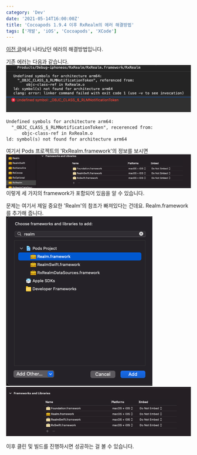 ```yaml
---
category: 'Dev'
date: '2021-05-14T16:00:00Z'
title: 'Cocoapods 1.9.4 이후 RxRealm의 에러 해결방법'
tags: ['개발', 'iOS', 'Cocoapods', 'XCode']
---
```


[이전 글](/dev/ios/2020/10/03/Cocoapods%201.9.4%EC%97%90%20%ED%98%84%EC%9E%AC%20%EB%B2%84%EA%B7%B8%EA%B0%80%20%EC%9E%88%EC%8A%B5%EB%8B%88%EB%8B%A4/)에서 나타났던 에러의 해결방법입니다.  


기존 에러는 다음과 같습니다.  
![증상 스크린샷](images/screenshot1.png)

```
Undefined symbols for architecture arm64:
  "_OBJC_CLASS_$_RLMNotificationToken", recerenced from:
      objc-class-ref in RxRealm.o
ld: symbol(s) not found for architecture arm64
```

여기서 Pods 프로젝트의 'RxRealm.framework'의 정보를 보시면
![RxRealm 이전 스크린샷](images/screenshot2.png)
이렇게 세 가지의 framework가 포함되어 있음을 알 수 있습니다.

문제는 여기서 제일 중요한 'Realm'의 참조가 빠져있다는 건데요.
Realm.framework를 추가해 줍니다.
![Realm 선택 스크린샷](images/screenshot3.png)
![RxRealm 이후 스크린샷](images/screenshot4.png)

이후 클린 및 빌드를 진행하시면 성공하는 걸 볼 수 있습니다. 

